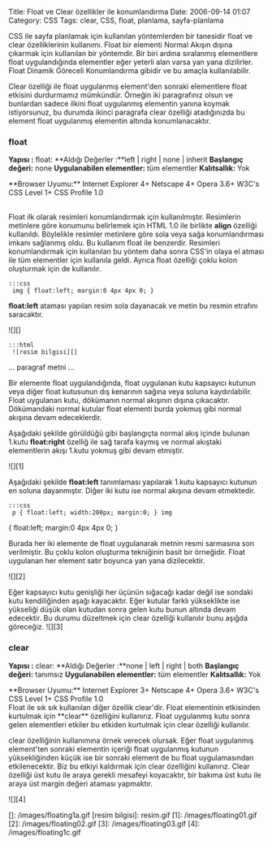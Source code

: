 Title: Float ve Clear  özellikler ile konumlandırma
Date: 2006-09-14 01:07
Category: CSS
Tags: clear, CSS, float, planlama, sayfa-planlama

CSS ile sayfa planlamak için kullanılan yöntemlerden bir tanesidir float
ve clear özelliklerinin kullanımı. Float bir elementi Normal Akışın
dışına çıkarmak için kullanılan bir yöntemdir. Bir biri ardına
sıralanmış elementlere float uygulandığında elementler eğer yeterli alan
varsa yan yana dizilirler. Float Dinamik Göreceli Konumlandırma gibidir
ve bu amaçla kullanılabilir. <!--more-->

Clear özelliği ile float uygulanmış element'den sonraki elementlere
float etkisini durdurmamız mümkündür. Örneğin iki paragrafınız olsun ve
bunlardan sadece ilkini float uygulanmış elementin yanına koymak
istiyorsunuz, bu durumda ikinci paragrafa clear özelliği atadığınızda bu
element float uygulanmış elementin altında konumlanacaktır.

### float

**Yapısı :** float: <deger> **Aldığı Değerler :**left | right | none |
inherit **Başlangıç değeri:** none **Uygulanabilen elementler:** tüm
elementler **Kalıtsallık:** Yok

<div class="tarayiciuyum">
**Browser Uyumu:** Internet Explorer 4+ Netscape 4+ Opera 3.6+ W3C's CSS
Level 1+ CSS Profile 1.0

</div>
 

Float ilk olarak resimleri konumlandırmak için kullanılmıştır.
Resimlerin metinlere göre konumunu belirlemek için HTML 1.0 ile birlikte
**align** özelliği kullanıldı. Böylelikle resimler metinlere göre sola
veya sağa konumlandırması imkanı sağlanmış oldu. Bu kullanım float ile
benzerdir. Resimleri konumlandırmak için kullanılan bu yöntem daha sonra
CSS'in olaya el atması ile tüm elementler için kullanıla geldi. Ayrıca
float özelliği çoklu kolon oluşturmak için de kullanılır.

	:::css
	 img { float:left; margin:0 4px 4px 0; }


**float:left** ataması yapılan resim sola dayanacak ve metin bu resmin
etrafını saracaktır.

![][]

	:::html
	 ![resim bilgisi][]

... paragraf metni ...



Bir elemente float uygulandığında, float uygulanan kutu kapsayıcı
kutunun veya diğer float kutusunun dış kenarının sağına veya soluna
kaydırılabilir. Float uygulanan kutu, dökümanın normal akışının dışına
çıkacaktır. Dökümandaki normal kutular float elementi burda yokmuş gibi
normal akışına devam edeceklerdir.

Aşağıdaki şekilde görüldüğü gibi başlangıçta normal akış içinde bulunan
1.kutu **float:right** özelliğ ile sağ tarafa kaymış ve normal akıştaki
elementlerin akışı 1.kutu yokmuş gibi devam etmiştir.

![][1]

Aşağıdaki şekilde **float:left** tanımlaması yapılarak 1.kutu kapsayıcı
kutunun en soluna dayanmıştır. Diğer iki kutu ise normal akışına devam
etmektedir.

	:::css
	 p { float:left; width:200px; margin:0; } img
{ float:left; margin:0 4px 4px 0; } 

Burada her iki elemente de float uygulanarak metnin resmi sarmasına son
verilmiştir. Bu çoklu kolon oluşturma tekniğinin basit bir örneğidir.
Float uygulanan her element satır boyunca yan yana dizilecektir.

![][2]

Eğer kapsayıcı kutu genişliği her üçünün sığacağı kadar değil ise
sondaki kutu kendiliğinden aşağı kayacaktır. Eğer kutular farklı
yükseklikte ise yükseliği düşük olan kutudan sonra gelen kutu bunun
altında devam edecektir. Bu durumu düzeltmek için clear özelliği
kullanılır bunu aşığda göreceğiz. ![][3]

### clear

**Yapısı :** clear: <deger> **Aldığı Değerler :**none | left | right |
both **Başlangıç değeri:** tanımsız **Uygulanabilen elementler:** tüm
elementler **Kalıtsallık:** Yok

<div class="tarayiciuyum">
**Browser Uyumu:** Internet Explorer 3+ Netscape 4+ Opera 3.6+ W3C's CSS
Level 1+ CSS Profile 1.0

</div>
Float ile sık sık kullanılan diğer özellik clear'dir. Float elementinin
etkisinden kurtulmak için **clear** özelliğini kullanırız. Float
uygulanmış kutu sonra gelen elementleri etkiler bu etkiden kurtulmak
için clear özelliği kullanılır.

clear özelliğinin kullanımına örnek verecek olursak. Eğer float
uygulanmış element'ten sonraki elementin içeriği float uygulanmış
kutunun yüksekliğinden küçük ise bir sonraki element de bu float
uygulamasından etkilenecektir. Biz bu etkiyi kaldırmak için clear
özelliğini kullanırız. Clear özelliği üst kutu ile araya gerekli
mesafeyi koyacaktır, bir bakıma üst kutu ile araya üst margin değeri
ataması yapmaktır.

![][4]

</p>

  []: /images/floating1a.gif
  [resim bilgisi]: resim.gif
  [1]: /images/floating01.gif
  [2]: /images/floating02.gif
  [3]: /images/floating03.gif
  [4]: /images/floating1c.gif
